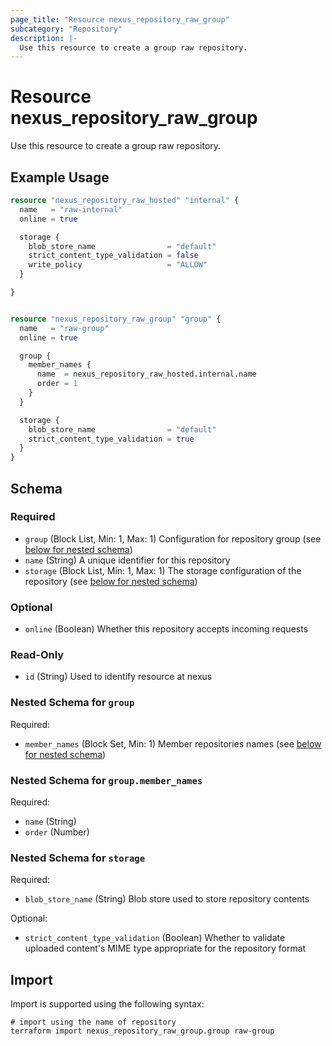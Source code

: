 ```yaml
---
page_title: "Resource nexus_repository_raw_group"
subcategory: "Repository"
description: |-
  Use this resource to create a group raw repository.
---
```

# Resource nexus_repository_raw_group
Use this resource to create a group raw repository.
## Example Usage
```terraform
resource "nexus_repository_raw_hosted" "internal" {
  name   = "raw-internal"
  online = true

  storage {
    blob_store_name                = "default"
    strict_content_type_validation = false
    write_policy                   = "ALLOW"
  }

}


resource "nexus_repository_raw_group" "group" {
  name   = "raw-group"
  online = true

  group {
    member_names {
      name  = nexus_repository_raw_hosted.internal.name
      order = 1
    }
  }

  storage {
    blob_store_name                = "default"
    strict_content_type_validation = true
  }
}
```
<!-- schema generated by tfplugindocs -->
## Schema

### Required

- `group` (Block List, Min: 1, Max: 1) Configuration for repository group (see [below for nested schema](#nestedblock--group))
- `name` (String) A unique identifier for this repository
- `storage` (Block List, Min: 1, Max: 1) The storage configuration of the repository (see [below for nested schema](#nestedblock--storage))

### Optional

- `online` (Boolean) Whether this repository accepts incoming requests

### Read-Only

- `id` (String) Used to identify resource at nexus

<a id="nestedblock--group"></a>
### Nested Schema for `group`

Required:

- `member_names` (Block Set, Min: 1) Member repositories names (see [below for nested schema](#nestedblock--group--member_names))

<a id="nestedblock--group--member_names"></a>
### Nested Schema for `group.member_names`

Required:

- `name` (String)
- `order` (Number)



<a id="nestedblock--storage"></a>
### Nested Schema for `storage`

Required:

- `blob_store_name` (String) Blob store used to store repository contents

Optional:

- `strict_content_type_validation` (Boolean) Whether to validate uploaded content's MIME type appropriate for the repository format
## Import
Import is supported using the following syntax:
```shell
# import using the name of repository
terraform import nexus_repository_raw_group.group raw-group
```
